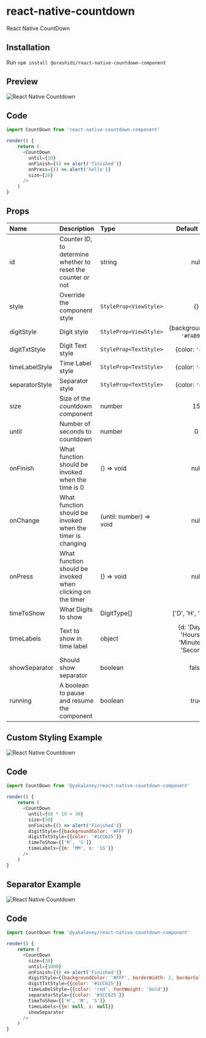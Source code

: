 # react-native-countdown

React Native CountDown

## Installation

Run `npm install @orashidi/react-native-countdown-component`

## Preview

![React Native Countdown](https://media.giphy.com/media/xT0xeLWYNSaLerFGko/giphy.gif 'React Native Countdown')

## Code

```javascript
import CountDown from 'react-native-countdown-component'

render() {
    return (
      <CountDown
        until={10}
        onFinish={() => alert('finished')}
        onPress={() => alert('hello')}
        size={20}
      />
    )
}
```

## Props

| Name           | Description                                                  | Type                    |                    Default Value                    |
| :------------- | :----------------------------------------------------------- | :---------------------- | :-------------------------------------------------: |
| id             | Counter ID, to determine whether to reset the counter or not | string                  |                        null                         |
| style          | Override the component style                                 | `StyleProp<ViewStyle>`  |                         {}                          |
| digitStyle     | Digit style                                                  | `StyleProp<ViewStyle>`  |           {backgroundColor: `'#FAB913'`}            |
| digitTxtStyle  | Digit Text style                                             | `StyleProp<TextStyle>`  |                  {color: `'#000'`}                  |
| timeLabelStyle | Time Label style                                             | `StyleProp<TextStyle>`  |                  {color: `'#000'`}                  |
| separatorStyle | Separator style                                              | `StyleProp<TextStyle>`  |                  {color: `'#000'`}                  |
| size           | Size of the countdown component                              | number                  |                         15                          |
| until          | Number of seconds to countdown                               | number                  |                          0                          |
| onFinish       | What function should be invoked when the time is 0           | () => void              |                        null                         |
| onChange       | What function should be invoked when the timer is changing   | (until: number) => void |                        null                         |
| onPress        | What function should be invoked when clicking on the timer   | () => void              |                        null                         |
| timeToShow     | What Digits to show                                          | DigitType[]             |                ['D', 'H', 'M', 'S']                 |
| timeLabels     | Text to show in time label                                   | object                  | {d: 'Days', h: 'Hours', m: 'Minutes', s: 'Seconds'} |
| showSeparator  | Should show separator                                        | boolean                 |                        false                        |
| running        | A boolean to pause and resume the component                  | boolean                 |                        true                         |

## Custom Styling Example

![React Native Countdown](https://media.giphy.com/media/wIwc1dinsZhx6v2PxB/giphy.gif 'React Native Countdown')

## Code

```javascript
import CountDown from '@yakalexey/react-native-countdown-component'

render() {
    return (
      <CountDown
        until={60 * 10 + 30}
        size={30}
        onFinish={() => alert('Finished')}
        digitStyle={{backgroundColor: '#FFF'}}
        digitTxtStyle={{color: '#1CC625'}}
        timeToShow={['M', 'S']}
        timeLabels={{m: 'MM', s: 'SS'}}
      />
    )
}
```

## Separator Example

![React Native Countdown](https://media.giphy.com/media/4H7qQF4UPwQKEc0Qpx/giphy.gif 'React Native Countdown')

## Code

```javascript
import CountDown from '@yakalexey/react-native-countdown-component'

render() {
    return (
      <CountDown
        size={30}
        until={1000}
        onFinish={() => alert('Finished')}
        digitStyle={{backgroundColor: '#FFF', borderWidth: 2, borderColor: '#1CC625'}}
        digitTxtStyle={{color: '#1CC625'}}
        timeLabelStyle={{color: 'red', fontWeight: 'bold'}}
        separatorStyle={{color: '#1CC625'}}
        timeToShow={['H', 'M', 'S']}
        timeLabels={{m: null, s: null}}
        showSeparator
      />
    )
}
```
